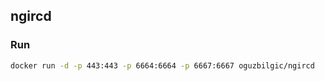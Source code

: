## ngircd

### Run

```bash
docker run -d -p 443:443 -p 6664:6664 -p 6667:6667 oguzbilgic/ngircd
```
